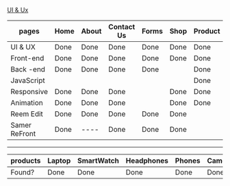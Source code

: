 [ UI & Ux ](https://www.figma.com/design/a67UQHjQ9paWjeCbw3KxGI/my-e-commerce?node-id=0-1&node-type=canvas&t=OGxMJVdHbt12qqxk-0)

|    pages      |  Home       |  About       |      Contact Us   |  Forms       |  Shop       | Product     |       Cart       |    Chect Out     |  UserDash        | AdminDash  |
| ------------- | ----------- | ------------ | ----------------- | ------------ | ----------- | ----------- | ---------------- | ---------------  | ---------------- | ---------- |
| UI & UX       |    Done     |    Done      |    Done           |     Done     |   Done      |    Done     |       Done       |      Done        |     Done         |    ----    |
| Front-end     |    Done     |    Done      |    Done           |     Done     |   Done      |    Done     |       Done       |      Done        |     Done         |            |
| Back -end     |    Done     |    Done      |    Done           |     Done     |             |    Done     |       Done       |      Done        |     Done         |            |
| JavaScript    |             |              |                   |              |             |    Done     |                  |                  |                  |            |
| Responsive    |    Done     |    Done      |    Done           |              |   Done      |    Done     |       Done       |      Done        |                  |            |
| Animation     |    Done     |    Done      |    Done           |              |   Done      |    Done     |       Done       |      Done        |                  |    ----    |
| Reem Edit     |    Done     |    Done      |    Done           |     Done     |   Done      |             |                  |                  |     Done         |            |
| Samer ReFront |    Done     |    ----      |    Done           |     Done     |   Done      |             |                  |                  |     -----        |            |

-----------------------------------------------------------------------------------------------------------------------------------------------------

|     products       |  Laptop  |  SmartWatch  |  Headphones  |  Phones  |  Camera  | AirPods  |  PCs  |  KeyBoard  |  JoyStick  |  PSs  |  Speakers  |
| ------------------ | -------- | ------------ | ------------ | -------- | -------- | -------- | ----- | ---------  |----------  |------ |----------  |
|     Found?         |    Done  |     Done     |    Done      |   Done   |   Done   |  Done    |  Done |    Done    |  Done      | Done  |  Done      |


